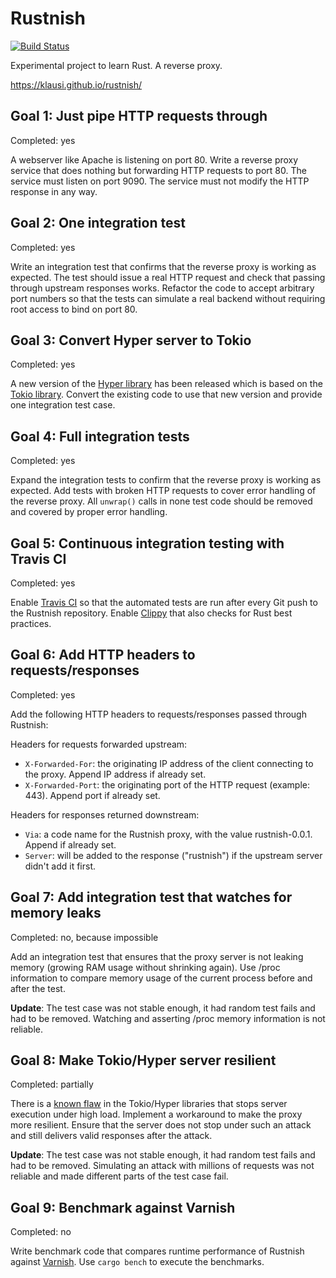 # Rustnish

[![Build Status](https://travis-ci.org/klausi/rustnish.svg?branch=goal-05)](https://travis-ci.org/klausi/rustnish)

Experimental project to learn Rust. A reverse proxy.

https://klausi.github.io/rustnish/

## Goal 1: Just pipe HTTP requests through

Completed: yes

A webserver like Apache is listening on port 80. Write a reverse proxy service
that does nothing but forwarding HTTP requests to port 80. The service must
listen on port 9090. The service must not modify the HTTP response in any way.

## Goal 2: One integration test

Completed: yes

Write an integration test that confirms that the reverse proxy is working as
expected. The test should issue a real HTTP request and check that passing
through upstream responses works. Refactor the code to accept arbitrary port
numbers so that the tests can simulate a real backend without requiring root
access to bind on port 80.

## Goal 3: Convert Hyper server to Tokio

Completed: yes

A new version of the [Hyper library](https://hyper.rs/) has been released which
is based on the [Tokio library](https://tokio.rs/). Convert the existing code to
use that new version and provide one integration test case.

## Goal 4: Full integration tests

Completed: yes

Expand the integration tests to confirm that the reverse proxy is working as
expected. Add tests with broken HTTP requests to cover error handling of the
reverse proxy. All ```unwrap()``` calls in none test code should be removed and
covered by proper error handling.

## Goal 5: Continuous integration testing with Travis CI

Completed: yes

Enable [Travis CI](http://travis-ci.org/) so that the automated tests are run
after every Git push to the Rustnish repository. Enable
[Clippy](https://github.com/rust-lang-nursery/rust-clippy) that also checks for
Rust best practices.

## Goal 6: Add HTTP headers to requests/responses

Completed: yes

Add the following HTTP headers to requests/responses passed through Rustnish:

Headers for requests forwarded upstream:

* `X-Forwarded-For`: the originating IP address of the client connecting to the
  proxy. Append IP address if already set.
* `X-Forwarded-Port`: the originating port of the HTTP request (example: 443).
  Append port if already set.

Headers for responses returned downstream:

* `Via`: a code name for the Rustnish proxy, with the value rustnish-0.0.1.
  Append if already set.
* `Server`: will be added to the response ("rustnish") if the upstream server
  didn't add it first.

## Goal 7: Add integration test that watches for memory leaks

Completed: no, because impossible

Add an integration test that ensures that the proxy server is not leaking memory
(growing RAM usage without shrinking again). Use /proc information to compare
memory usage of the current process before and after the test.

**Update**: The test case was not stable enough, it had random test fails and
had to be removed. Watching and asserting /proc memory information is not
reliable.

## Goal 8: Make Tokio/Hyper server resilient

Completed: partially

There is a [known flaw](https://github.com/hyperium/hyper/issues/1358) in the
Tokio/Hyper libraries that stops server execution under high load. Implement a
workaround to make the proxy more resilient. Ensure that the server does not
stop under such an attack and still delivers valid responses after the attack.

**Update**: The test case was not stable enough, it had random test fails and
had to be removed. Simulating an attack with millions of requests was not
reliable and made different parts of the test case fail.

## Goal 9: Benchmark against Varnish

Completed: no

Write benchmark code that compares runtime performance of Rustnish against
[Varnish](https://varnish-cache.org/). Use `cargo bench` to execute the benchmarks.
